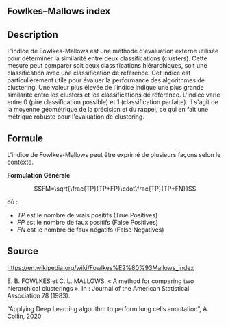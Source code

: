 ## Fowlkes–Mallows index 

## Description ##

L'indice de Fowlkes-Mallows est une méthode d'évaluation externe utilisée pour déterminer la similarité entre deux classifications (clusters). Cette mesure peut comparer soit deux classifications hiérarchiques, soit une classification avec une classification de référence. Cet indice est particulièrement utile pour évaluer la performance des algorithmes de clustering. Une valeur plus élevée de l'indice indique une plus grande similarité entre les clusters et les classifications de référence. L'indice varie entre 0 (pire classification possible) et 1 (classification parfaite). Il s'agit de la moyenne géométrique de la précision et du rappel, ce qui en fait une métrique robuste pour l'évaluation de clustering.

## Formule ##

L'indice de Fowlkes-Mallows peut être exprimé de plusieurs façons selon le contexte.

**Formulation Générale**

$$FM=\sqrt{\frac{TP}{TP+FP}\cdot\frac{TP}{TP+FN}}$$

où : 
- $TP$ est le nombre de vrais positifs (True Positives)
- $FP$ est le nombre de faux positifs (False Positives)
- $FN$ est le nombre de faux négatifs (False Negatives)

## Source ##

https://en.wikipedia.org/wiki/Fowlkes%E2%80%93Mallows_index

E. B. FOWLKES et C. L. MALLOWS. « A method for comparing two hierarchical clusterings ». In : Journal of the American Statistical Association 78 (1983).

“Applying Deep Learning algorithm to perform lung cells annotation”, A. Collin, 2020
